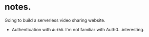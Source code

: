 notes.
======

Going to build a serverless video sharing website.

* Authentication with `Auth0`. I'm not familiar with Auth0...interesting.
